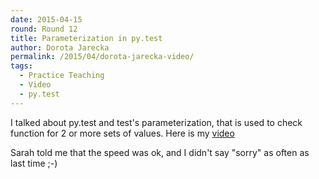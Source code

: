 ```yaml
---
date: 2015-04-15
round: Round 12
title: Parameterization in py.test 
author: Dorota Jarecka
permalink: /2015/04/dorota-jarecka-video/
tags:
  - Practice Teaching
  - Video
  - py.test
---
```

I talked about py.test and test's parameterization, that is used to check function for 2 or more sets of values. Here is my [video](https://www.youtube.com/watch?v=F-7o0jDa-6k&feature=youtu.be)

Sarah told me that the speed was ok, and I didn't say "sorry" as often as last time ;-)